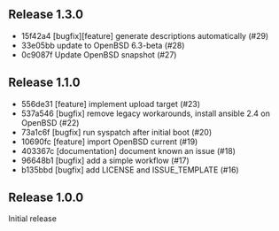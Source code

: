 ## Release 1.3.0

* 15f42a4 [bugfix][feature] generate descriptions automatically (#29)
* 33e05bb update to OpenBSD 6.3-beta (#28)
* 0c9087f Update OpenBSD snapshot (#27)

## Release 1.1.0

* 556de31 [feature] implement upload target (#23)
* 537a546 [bugfix] remove legacy workarounds, install ansible 2.4 on OpenBSD (#22)
* 73a1c6f [bugfix] run syspatch after initial boot (#20)
* 10690fc [feature] import OpenBSD current (#19)
* 403367c [documentation] document known an issue (#18)
* 96648b1 [bugfix] add a simple workflow (#17)
* b135bbd [bugfix] add LICENSE and ISSUE_TEMPLATE (#16)

## Release 1.0.0

Initial release
